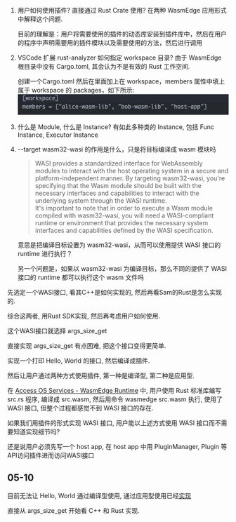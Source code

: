 1. 用户如何使用插件? 直接通过 Rust Crate 使用? 在两种 WasmEdge 应用形式中解释这个问题.

    目前的理解是：用户将需要使用的插件的动态库安装到插件库中，然后在用户的程序中声明需要用的插件模块以及需要使用的方法，然后进行调用 
    

2. VSCode 扩展 rust-analyzer 如何指定 workspace 目录? 由于 WasmEdge 根目录中没有 Cargo.toml, 其会认为不是有效的 Rust 工作空间. 
    
    创建一个Cargo.toml 然后在里面加上在 workspace，members 属性中填上属于 workspace 的 packages，如下所示:  
    ![](README.assets/rust-workspace.jpg)


3. 什么是 Module, 什么是 Instance? 有如此多种类的 Instance, 包括 Func Instance, Executor Instance

4. --target wasm32-wasi 的作用是什么，只是将目标编译成 wasm 模块吗

    > WASI provides a standardized interface for WebAssembly modules to interact with the host operating system in a secure and platform-independent manner. By targeting wasm32-wasi, you're specifying that the Wasm module should be built with the necessary interfaces and capabilities to interact with the underlying system through the WASI runtime.  
    > It's important to note that in order to execute a Wasm module compiled with wasm32-wasi, you will need a WASI-compliant runtime or environment that provides the necessary system interfaces and capabilities defined by the WASI specification. 

    意思是把编译目标设置为 wasm32-wasi，从而可以使用提供 WASI 接口的 runtime 进行执行？
    
    另一个问题是，如果以 wasm32-wasi 为编译目标，那么不同的提供了 WASI 接口的 runtime 都可以执行这个 wasm 文件吗

先选定一个WASI接口, 看其C++是如何实现的, 然后再看Sam的Rust是怎么实现的.

综合这两者, 用Rust SDK实现, 然后再考虑用户如何使用.

这个WASI接口就选择 args_size_get

直接实现 args_size_get 有点困难, 把这个接口变得更简单.

实现一个打印 Hello, World 的接口, 然后编译成插件.

然后让用户通过两种方式使用插件, 第一种是编译型, 第二种是应用型.

在 [Access OS Services - WasmEdge Runtime](https://wasmedge.org/book/en/write_wasm/rust/wasi.html) 中, 用户使用 Rust 标准库编写 src.rs 程序, 编译成 src.wasm, 然后用命令 wasmedge src.wasm 执行, 使用了 WASI 接口, 但整个过程都感觉不到 WASI 接口的存在. 

如果我们用插件的形式实现 WASI 接口, 用户能以上述方式使用 WASI 接口而不需要知道实现细节吗? 

还是说用户必须先写一个 host app, 在 host app 中用 PluginManager, Plugin 等API访问插件进而访问WASI接口



## 05-10

目前无法让 Hello, World 通过编译型使用, 通过应用型使用已经[实现](../wasm/wasmedge-rustsdk-example/simple-plugin/naive-math-host-app/src/main.rs)

直接从 args_size_get 开始看 C++ 和 Rust 实现.
